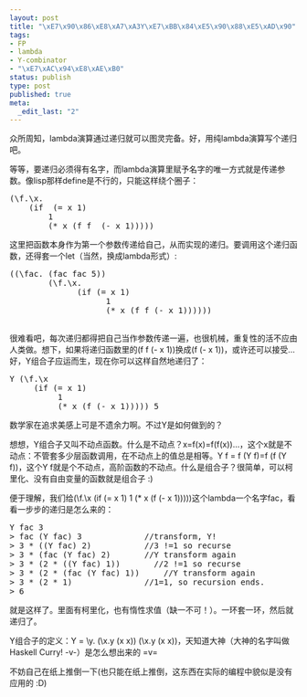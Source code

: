 ```yaml
--- 
layout: post
title: "\xE7\x90\x86\xE8\xA7\xA3Y\xE7\xBB\x84\xE5\x90\x88\xE5\xAD\x90"
tags: 
- FP
- lambda
- Y-combinator
- "\xE7\xAC\x94\xE8\xAE\xB0"
status: publish
type: post
published: true
meta: 
  _edit_last: "2"
---
```

众所周知，lambda演算通过递归就可以图灵完备。好，用纯lambda演算写个递归吧。

等等，要递归必须得有名字，而lambda演算里赋予名字的唯一方式就是传递参数。像lisp那样define是不行的，只能这样绕个圈子：

<pre lang="lisp">
(\f.\x.
    (if  (= x 1)
        1
        (* x (f f  (- x 1)))))
</pre>

这里把函数本身作为第一个参数传递给自己，从而实现的递归。要调用这个递归函数，还得套一个let（当然，换成lambda形式）:

<pre lang="lisp">
((\fac. (fac fac 5))
        (\f.\x.
              (if (= x 1)
                    1
                    (* x (f f (- x 1))))))

</pre>

很难看吧，每次递归都得把自己当作参数传递一遍，也很机械，重复性的活不应由人类做。想下，如果将递归函数里的(f f (- x 1))换成(f (- x 1))，或许还可以接受…好，Y组合子应运而生，现在你可以这样自然地递归了：

<pre lang="lisp">
Y (\f.\x
     (if (= x 1)
          1
          (* x (f (- x 1))))) 5
</pre>

数学家在追求美感上可是不遗余力啊。不过Y是如何做到的？

想想，Y组合子又叫不动点函数。什么是不动点？x=f(x)=f(f(x))…，这个x就是不动点：不管套多少层函数调用，在不动点上的值总是相等。Y f = f (Y f)=f (f (Y f))，这个Y f就是个不动点，高阶函数的不动点。什么是组合子？很简单，可以柯里化、没有自由变量的函数就是组合子 :)

便于理解，我们给(\f.\x (if (= x 1) 1 (* x (f (- x 1)))))这个lambda一个名字fac，看看一步步的递归是怎么来的：

<pre lang="lisp">
Y fac 3
> fac (Y fac) 3         	//transform, Y!
> 3 * ((Y fac) 2)        	//3 !=1 so recurse
> 3 * (fac (Y fac) 2)    	//Y transform again
> 3 * (2 * ((Y fac) 1))       //2 !=1 so recurse
> 3 * (2 * (fac (Y fac) 1))   	//Y transform again
> 3 * (2 * 1)             	//1=1, so recursion ends.
> 6
</pre>

就是这样了。里面有柯里化，也有惰性求值（缺一不可！）。一环套一环，然后就递归了。

Y组合子的定义：Y = \y. (\x.y (x x)) (\x.y (x x))，天知道大神（大神的名字叫做Haskell Curry! -v-）是怎么想出来的 =v=

不妨自己在纸上推倒一下(也只能在纸上推倒，这东西在实际的编程中貌似是没有应用的 :D)
